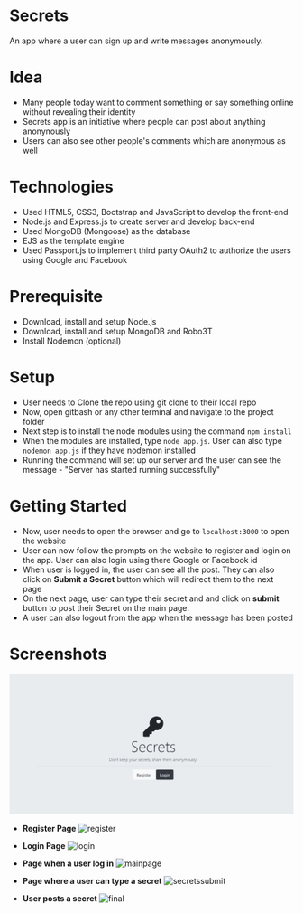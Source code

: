# Secrets
An app where a user can sign up and write messages anonymously.

# Idea
* Many people today want to comment something or say something online without revealing their identity
* Secrets app is an initiative where people can post about anything anonynously
* Users can also see other people's comments which are anonymous as well

# Technologies
* Used HTML5, CSS3, Bootstrap and JavaScript to develop the front-end
* Node.js and Express.js to create server and develop back-end
* Used MongoDB (Mongoose) as the database
* EJS as the template engine
* Used Passport.js to implement third party OAuth2 to authorize the users using Google and Facebook

# Prerequisite
* Download, install and setup Node.js
* Download, install and setup MongoDB and Robo3T
* Install Nodemon (optional)

# Setup
* User needs to Clone the repo using git clone to their local repo
* Now, open gitbash or any other terminal and navigate to the project folder
* Next step is to install the node modules using the command `npm install` 
* When the modules are installed, type `node app.js`. User can also type `nodemon app.js` if they have nodemon installed
* Running the command will set up our server and the user can see the message - "Server has started running successfully"

# Getting Started
* Now, user needs to open the browser and go to `localhost:3000` to open the website
* User can now follow the prompts on the website to register and login on the app. User can also login using there Google or Facebook id
* When user is logged in, the user can see all the post. They can also click on **Submit a Secret** button which will redirect them to the next page
* On the next page, user can type their secret and and click on **submit** button to post their Secret on the main page.
* A user can also logout from the app when the message has been posted

# Screenshots
![preview](public/css/img/preview.png)
<!-- Secrets/public/css/img/preview.png -->

* **Register Page**
![register](https://user-images.githubusercontent.com/90759917/183292534-48197272-0112-45e6-b1a6-7f8d11db7ba2.png)


* **Login Page**
![login](https://user-images.githubusercontent.com/90759917/183292571-043ae36a-0519-44ba-9415-29ef273d4d16.png)


* **Page when a user log in**
![mainpage](https://user-images.githubusercontent.com/90759917/183292585-b07af465-f13b-49fc-8ac1-8b4785e1eaf1.png)


* **Page where a user can type a secret**
![secretssubmit](https://user-images.githubusercontent.com/90759917/183292596-0b5fbbfc-e0a6-4bfc-9996-7cdf0858bf12.png)



* **User posts a secret**
![final](https://user-images.githubusercontent.com/90759917/183292602-1d058fab-adbd-4958-9693-11c0f1b5b7b5.png)
